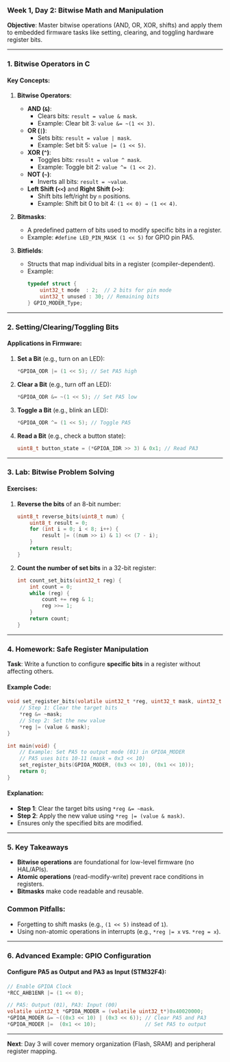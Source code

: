 ### **Week 1, Day 2: Bitwise Math and Manipulation**  
**Objective**: Master bitwise operations (AND, OR, XOR, shifts) and apply them to embedded firmware tasks like setting, clearing, and toggling hardware register bits.  

---

### **1. Bitwise Operators in C**  
#### **Key Concepts**:  
1. **Bitwise Operators**:  
   - **AND (`&`)**:  
     - Clears bits: `result = value & mask`.  
     - Example: Clear bit 3: `value &= ~(1 << 3)`.  
   - **OR (`|`)**:  
     - Sets bits: `result = value | mask`.  
     - Example: Set bit 5: `value |= (1 << 5)`.  
   - **XOR (`^`)**:  
     - Toggles bits: `result = value ^ mask`.  
     - Example: Toggle bit 2: `value ^= (1 << 2)`.  
   - **NOT (`~`)**:  
     - Inverts all bits: `result = ~value`.  
   - **Left Shift (`<<`)** and **Right Shift (`>>`)**:  
     - Shift bits left/right by `n` positions.  
     - Example: Shift bit 0 to bit 4: `(1 << 0) → (1 << 4)`.  

2. **Bitmasks**:  
   - A predefined pattern of bits used to modify specific bits in a register.  
   - Example: `#define LED_PIN_MASK (1 << 5)` for GPIO pin PA5.  

3. **Bitfields**:  
   - Structs that map individual bits in a register (compiler-dependent).  
   - Example:  
     ```c
     typedef struct {
         uint32_t mode  : 2;  // 2 bits for pin mode
         uint32_t unused : 30; // Remaining bits
     } GPIO_MODER_Type;
     ```  

---

### **2. Setting/Clearing/Toggling Bits**  
#### **Applications in Firmware**:  
1. **Set a Bit** (e.g., turn on an LED):  
   ```c
   *GPIOA_ODR |= (1 << 5); // Set PA5 high  
   ```  
2. **Clear a Bit** (e.g., turn off an LED):  
   ```c
   *GPIOA_ODR &= ~(1 << 5); // Set PA5 low  
   ```  
3. **Toggle a Bit** (e.g., blink an LED):  
   ```c
   *GPIOA_ODR ^= (1 << 5); // Toggle PA5  
   ```  

4. **Read a Bit** (e.g., check a button state):  
   ```c
   uint8_t button_state = (*GPIOA_IDR >> 3) & 0x1; // Read PA3  
   ```  

---

### **3. Lab: Bitwise Problem Solving**  
#### **Exercises**:  
1. **Reverse the bits** of an 8-bit number:  
   ```c
   uint8_t reverse_bits(uint8_t num) {
       uint8_t result = 0;
       for (int i = 0; i < 8; i++) {
           result |= ((num >> i) & 1) << (7 - i);
       }
       return result;
   }
   ```  
2. **Count the number of set bits** in a 32-bit register:  
   ```c
   int count_set_bits(uint32_t reg) {
       int count = 0;
       while (reg) {
           count += reg & 1;
           reg >>= 1;
       }
       return count;
   }
   ```  

---

### **4. Homework: Safe Register Manipulation**  
**Task**: Write a function to configure **specific bits** in a register without affecting others.  

#### **Example Code**:  
```c
void set_register_bits(volatile uint32_t *reg, uint32_t mask, uint32_t value) {
    // Step 1: Clear the target bits
    *reg &= ~mask; 
    // Step 2: Set the new value
    *reg |= (value & mask); 
}

int main(void) {
    // Example: Set PA5 to output mode (01) in GPIOA_MODER
    // PA5 uses bits 10-11 (mask = 0x3 << 10)
    set_register_bits(GPIOA_MODER, (0x3 << 10), (0x1 << 10));
    return 0;
}
```  

#### **Explanation**:  
- **Step 1**: Clear the target bits using `*reg &= ~mask`.  
- **Step 2**: Apply the new value using `*reg |= (value & mask)`.  
- Ensures only the specified bits are modified.  

---

### **5. Key Takeaways**  
- **Bitwise operations** are foundational for low-level firmware (no HAL/APIs).  
- **Atomic operations** (read-modify-write) prevent race conditions in registers.  
- **Bitmasks** make code readable and reusable.  

### **Common Pitfalls**:  
- Forgetting to shift masks (e.g., `(1 << 5)` instead of `1`).  
- Using non-atomic operations in interrupts (e.g., `*reg |= x` vs. `*reg = x`).  

---

### **6. Advanced Example: GPIO Configuration**  
#### **Configure PA5 as Output and PA3 as Input** (STM32F4):  
```c
// Enable GPIOA Clock
*RCC_AHB1ENR |= (1 << 0);

// PA5: Output (01), PA3: Input (00)
volatile uint32_t *GPIOA_MODER = (volatile uint32_t*)0x40020000;
*GPIOA_MODER &= ~((0x3 << 10) | (0x3 << 6)); // Clear PA5 and PA3
*GPIOA_MODER |=  (0x1 << 10);                // Set PA5 to output
```  

---

**Next**: Day 3 will cover memory organization (Flash, SRAM) and peripheral register mapping.
